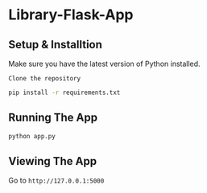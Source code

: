 # Library-Flask-App

## Setup & Installtion

Make sure you have the latest version of Python installed.

```
Clone the repository
```

```bash
pip install -r requirements.txt
```

## Running The App

```bash
python app.py
```

## Viewing The App

Go to `http://127.0.0.1:5000`

